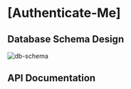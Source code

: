 # [Authenticate-Me]

## Database Schema Design

![db-schema]

[db-schema]: ./images/example.png

## API Documentation
